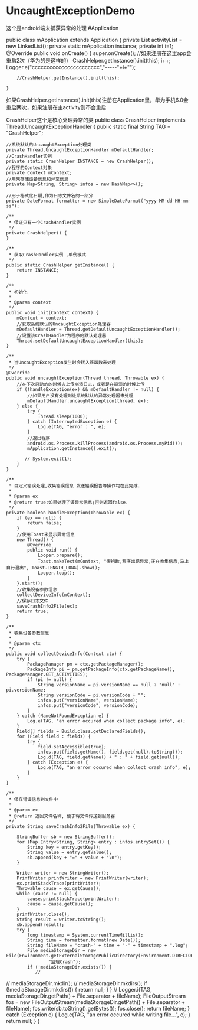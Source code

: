 # UncaughtExceptionDemo
这个是android端未捕获异常的处理
#Application 

public class mApplication extends Application {
    private List<Activity> activityList = new LinkedList<Activity>();
    private static mApplication instance;
    private int i=1;
    @Override
    public void onCreate() {
        super.onCreate();
        //如果注册在这里app会重启2次（华为的是这样的）
        CrashHelper.getInstance().init(this);
        i++;
        Logger.e("ccccccccccccccccccccccc","-----"+i+"");

        //CrashHelper.getInstance().init(this);

    }
 如果CrashHelper.getInstance().init(this)注册在Application里，华为手机6.0会重启两次，如果注册在主activity则不会重启
    
CrashHelper这个是核心处理异常的类
 public class CrashHelper implements Thread.UncaughtExceptionHandler {
    public static final String TAG = "CrashHelper";

    //系统默认的UncaughtException处理类
    private Thread.UncaughtExceptionHandler mDefaultHandler;
    //CrashHandler实例
    private static CrashHelper INSTANCE = new CrashHelper();
    //程序的Context对象
    private Context mContext;
    //用来存储设备信息和异常信息
    private Map<String, String> infos = new HashMap<>();

    //用于格式化日期,作为日志文件名的一部分
    private DateFormat formatter = new SimpleDateFormat("yyyy-MM-dd-HH-mm-ss");

    /**
     * 保证只有一个CrashHandler实例
     */
    private CrashHelper() {
    }

    /**
     * 获取CrashHandler实例 ,单例模式
     */
    public static CrashHelper getInstance() {
        return INSTANCE;
    }

    /**
     * 初始化
     *
     * @param context
     */
    public void init(Context context) {
        mContext = context;
        //获取系统默认的UncaughtException处理器
        mDefaultHandler = Thread.getDefaultUncaughtExceptionHandler();
        //设置该CrashHandler为程序的默认处理器
        Thread.setDefaultUncaughtExceptionHandler(this);
    }

    /**
     * 当UncaughtException发生时会转入该函数来处理
     */
    @Override
    public void uncaughtException(Thread thread, Throwable ex) {
        //在下次启动的的时候去上传崩溃日志，或者是在崩溃的时候上传
        if (!handleException(ex) && mDefaultHandler != null) {
            //如果用户没有处理则让系统默认的异常处理器来处理
            mDefaultHandler.uncaughtException(thread, ex);
        } else {
            try {
                Thread.sleep(1000);
            } catch (InterruptedException e) {
                Log.e(TAG, "error : ", e);
            }
            //退出程序
            android.os.Process.killProcess(android.os.Process.myPid());
            mApplication.getInstance().exit();

           // System.exit(1);
        }
    }

    /**
     * 自定义错误处理,收集错误信息 发送错误报告等操作均在此完成.
     *
     * @param ex
     * @return true:如果处理了该异常信息;否则返回false.
     */
    private boolean handleException(Throwable ex) {
        if (ex == null) {
            return false;
        }
        //使用Toast来显示异常信息
        new Thread() {
            @Override
            public void run() {
                Looper.prepare();
                Toast.makeText(mContext, "很抱歉,程序出现异常,正在收集信息,马上自行退出", Toast.LENGTH_LONG).show();
                Looper.loop();
            }
        }.start();
        //收集设备参数信息
        collectDeviceInfo(mContext);
        //保存日志文件
        saveCrashInfo2File(ex);
        return true;
    }

    /**
     * 收集设备参数信息
     *
     * @param ctx
     */
    public void collectDeviceInfo(Context ctx) {
        try {
            PackageManager pm = ctx.getPackageManager();
            PackageInfo pi = pm.getPackageInfo(ctx.getPackageName(), PackageManager.GET_ACTIVITIES);
            if (pi != null) {
                String versionName = pi.versionName == null ? "null" : pi.versionName;
                String versionCode = pi.versionCode + "";
                infos.put("versionName", versionName);
                infos.put("versionCode", versionCode);
            }
        } catch (NameNotFoundException e) {
            Log.e(TAG, "an error occured when collect package info", e);
        }
        Field[] fields = Build.class.getDeclaredFields();
        for (Field field : fields) {
            try {
                field.setAccessible(true);
                infos.put(field.getName(), field.get(null).toString());
                Log.d(TAG, field.getName() + " : " + field.get(null));
            } catch (Exception e) {
                Log.e(TAG, "an error occured when collect crash info", e);
            }
        }
    }

    /**
     * 保存错误信息到文件中
     *
     * @param ex
     * @return 返回文件名称, 便于将文件传送到服务器
     */
    private String saveCrashInfo2File(Throwable ex) {

        StringBuffer sb = new StringBuffer();
        for (Map.Entry<String, String> entry : infos.entrySet()) {
            String key = entry.getKey();
            String value = entry.getValue();
            sb.append(key + "=" + value + "\n");
        }

        Writer writer = new StringWriter();
        PrintWriter printWriter = new PrintWriter(writer);
        ex.printStackTrace(printWriter);
        Throwable cause = ex.getCause();
        while (cause != null) {
            cause.printStackTrace(printWriter);
            cause = cause.getCause();
        }
        printWriter.close();
        String result = writer.toString();
        sb.append(result);
        try {
            long timestamp = System.currentTimeMillis();
            String time = formatter.format(new Date());
            String fileName = "crash-" + time + "-" + timestamp + ".log";
            File mediaStorageDir = new File(Environment.getExternalStoragePublicDirectory(Environment.DIRECTORY_DCIM),
                    "监理Crash");
            if (!mediaStorageDir.exists()) {
               //
//                mediaStorageDir.mkdir();
//                mediaStorageDir.mkdirs();
                if (!mediaStorageDir.mkdirs()) {
                    return null;
                }
            }
         //   Logger.i(TAG, mediaStorageDir.getPath() + File.separator + fileName);
            FileOutputStream fos = new FileOutputStream(mediaStorageDir.getPath() + File.separator + fileName);
            fos.write(sb.toString().getBytes());
            fos.close();
            return fileName;
        } catch (Exception e) {
            Log.e(TAG, "an error occured while writing file...", e);
        }
        return null;
    }
}
